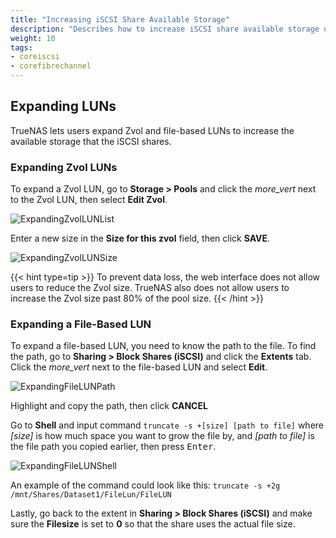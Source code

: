 ```yaml
---
title: "Increasing iSCSI Share Available Storage"
description: "Describes how to increase iSCSI share available storage on TrueNAS CORE."
weight: 10
tags:
- coreiscsi
- corefibrechannel
---
```




## Expanding LUNs

TrueNAS lets users expand Zvol and file-based LUNs to increase the available storage that the iSCSI shares.

### Expanding Zvol LUNs

To expand a Zvol LUN, go to **Storage > Pools** and click the <i class="material-icons" aria-hidden="true" title="Options">more_vert</i> next to the Zvol LUN, then select **Edit Zvol**.

![ExpandingZvolLUNList](/images/CORE/Storage/ExpandingZvolLUNList.png "Edit the Zvol LUN")

Enter a new size in the **Size for this zvol** field, then click **SAVE**.

![ExpandingZvolLUNSize](/images/CORE/Storage/ExpandingZvolLUNSize.png "Change the Zvol Size")

{{< hint type=tip >}}
To prevent data loss, the web interface does not allow users to reduce the Zvol size.
TrueNAS also does not allow users to increase the Zvol size past 80% of the pool size.
{{< /hint >}}

### Expanding a File-Based LUN

To expand a file-based LUN, you need to know the path to the file. To find the path, go to **Sharing > Block Shares (iSCSI)** and click the **Extents** tab.
Click the <i class="material-icons" aria-hidden="true" title="Options">more_vert</i> next to the file-based LUN and select **Edit**.

![ExpandingFileLUNPath](/images/CORE/Storage/ExpandingFileLUNPath.png "Copy the Path to the File")

Highlight and copy the path, then click **CANCEL**

Go to **Shell** and input command `truncate -s +[size] [path to file]` where *[size]* is how much space you want to grow the file by, and *[path to file]* is the file path you copied earlier, then press <kbd>Enter</kbd>.

![ExpandingFileLUNShell](/images/CORE/Storage/ExpandingFileLUNShell.png "Expanding the File Size in Shell")

An example of the command could look like this: `truncate -s +2g /mnt/Shares/Dataset1/FileLun/FileLUN`

Lastly, go back to the extent in **Sharing > Block Shares (iSCSI)** and make sure the **Filesize** is set to **0** so that the share uses the actual file size.

